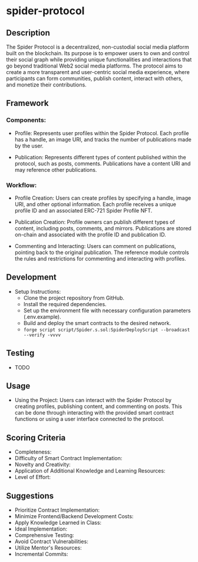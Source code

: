 # spider-protocol

## Description

The Spider Protocol is a decentralized, non-custodial social media platform built on the blockchain. Its purpose is to empower users to own and control their social graph while providing unique functionalities and interactions that go beyond traditional Web2 social media platforms. The protocol aims to create a more transparent and user-centric social media experience, where participants can form communities, publish content, interact with others, and monetize their contributions.

## Framework

### Components:
- Profile: Represents user profiles within the Spider Protocol. Each profile has a handle, an image URI, and tracks the number of publications made by the user.

- Publication: Represents different types of content published within the protocol, such as posts, comments. Publications have a content URI and may reference other publications.

### Workflow:
- Profile Creation: Users can create profiles by specifying a handle, image URI, and other optional information. Each profile receives a unique profile ID and an associated ERC-721 Spider Profile NFT.

- Publication Creation: Profile owners can publish different types of content, including posts, comments, and mirrors. Publications are stored on-chain and associated with the profile ID and publication ID.

- Commenting and Interacting: Users can comment on publications, pointing back to the original publication. The reference module controls the rules and restrictions for commenting and interacting with profiles.

## Development

- Setup Instructions:
  - Clone the project repository from GitHub.
  - Install the required dependencies.
  - Set up the environment file with necessary configuration parameters (.env.example).
  - Build and deploy the smart contracts to the desired network.
  - `forge script script/Spider.s.sol:SpiderDeployScript --broadcast --verify -vvvv`

## Testing
- TODO

## Usage
- Using the Project: Users can interact with the Spider Protocol by creating profiles, publishing content, and commenting on posts. This can be done through interacting with the provided smart contract functions or using a user interface connected to the protocol.

## Scoring Criteria
- Completeness: 
- Difficulty of Smart Contract Implementation: 
- Novelty and Creativity: 
- Application of Additional Knowledge and Learning Resources: 
- Level of Effort: 

## Suggestions
- Prioritize Contract Implementation: 
- Minimize Frontend/Backend Development Costs: 
- Apply Knowledge Learned in Class: 
- Ideal Implementation: 
- Comprehensive Testing: 
- Avoid Contract Vulnerabilities: 
- Utilize Mentor's Resources: 
- Incremental Commits: 
